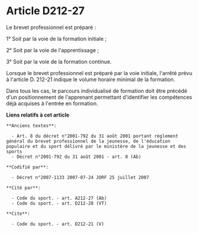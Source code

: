 # Article D212-27

Le brevet professionnel est préparé : 

1° Soit par la voie de la formation initiale ; 

2° Soit par la voie de l'apprentissage ; 

3° Soit par la voie de la formation continue. 

Lorsque le brevet professionnel est préparé par la voie initiale, l'arrêté prévu à l'article D. 212-21 indique le volume
horaire minimal de la formation. 

Dans tous les cas, le parcours individualisé de formation doit être précédé d'un positionnement de l'apprenant permettant
d'identifier les compétences déjà acquises à l'entrée en formation.

**Liens relatifs à cet article**

	**Anciens textes**:

	  - Art. 8 du décret n°2001-792 du 31 août 2001 portant règlement général du brevet professionnel de la jeunesse, de l'éducation populaire et du sport délivré par le ministère de la jeunesse et des sports
	  - Décret n°2001-792 du 31 août 2001 - art. 8 (Ab)

	**Codifié par**:

	  - Décret n°2007-1133 2007-07-24 JORF 25 juillet 2007

	**Cité par**:

	  - Code du sport. - art. A212-27 (Ab)
	  - Code du sport. - art. D212-28 (VT)

	**Cite**:

	  - Code du sport. - art. D212-21 (V)
